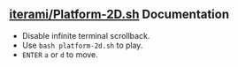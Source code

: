 [iterami/Platform-2D.sh](https://github.com/iterami/Platform-2D.sh) Documentation
-------------------------------------------------------------------------------------------------------

* Disable infinite terminal scrollback.
* Use `bash platform-2d.sh` to play.
* `ENTER` `a` or `d` to move.

